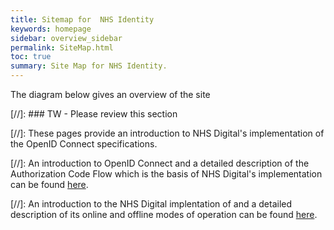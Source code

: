 ```yaml
---
title: Sitemap for  NHS Identity
keywords: homepage
sidebar: overview_sidebar
permalink: SiteMap.html
toc: true
summary: Site Map for NHS Identity.
---
```

The diagram below gives an overview of the site



[//]: ### TW - Please review this section

[//]: These pages provide an introduction to NHS Digital's implementation of the OpenID Connect specifications.

[//]: An introduction to OpenID Connect and a detailed description of the Authorization Code Flow which is the basis of NHS Digital's implementation can be found [here](explore_intro_to_oidc.html).

[//]: An introduction to the NHS Digital implentation of and a detailed description of its online and offline modes of operation can be found [here](develop_intro_to_nhs_impl.html).

